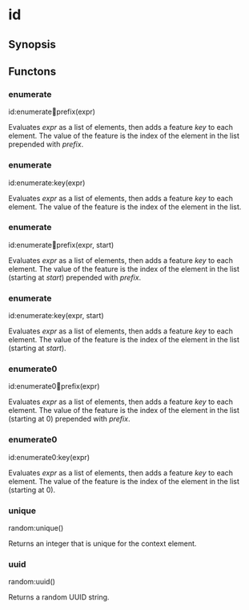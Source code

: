 # id

## Synopsis



## Functons

<a name="enumerate">

### enumerate

id:enumerate:key:prefix(expr)

Evaluates *expr* as a list of elements, then adds a feature *key* to each element. The value of the feature is the index of the element in the list prepended with *prefix*.

<a name="enumerate">

### enumerate

id:enumerate:key(expr)

Evaluates *expr* as a list of elements, then adds a feature *key* to each element. The value of the feature is the index of the element in the list.

<a name="enumerate">

### enumerate

id:enumerate:key:prefix(expr, start)

Evaluates *expr* as a list of elements, then adds a feature *key* to each element. The value of the feature is the index of the element in the list (starting at *start*) prepended with *prefix*.

<a name="enumerate">

### enumerate

id:enumerate:key(expr, start)

Evaluates *expr* as a list of elements, then adds a feature *key* to each element. The value of the feature is the index of the element in the list (starting at *start*).

<a name="enumerate0">

### enumerate0

id:enumerate0:key:prefix(expr)

Evaluates *expr* as a list of elements, then adds a feature *key* to each element. The value of the feature is the index of the element in the list (starting at 0) prepended with *prefix*.

<a name="enumerate0">

### enumerate0

id:enumerate0:key(expr)

Evaluates *expr* as a list of elements, then adds a feature *key* to each element. The value of the feature is the index of the element in the list (starting at 0).

<a name="unique">

### unique

random:unique()

Returns an integer that is unique for the context element.

<a name="uuid">

### uuid

random:uuid()

Returns a random UUID string.

